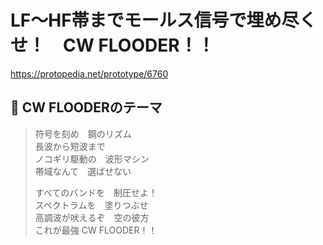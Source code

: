 # LF～HF帯までモールス信号で埋め尽くせ！　CW FLOODER！！
https://protopedia.net/prototype/6760


## 🎵 CW FLOODERのテーマ

> 符号を刻め　鋼のリズム  
> 長波から短波まで  
> ノコギリ駆動の　波形マシン  
> 帯域なんて　選ばせない  
>   
> すべてのバンドを　制圧せよ！  
> スペクトラムを　塗りつぶせ  
> 高調波が吠えるぞ　空の彼方  
> これが最強 CW FLOODER！！  
